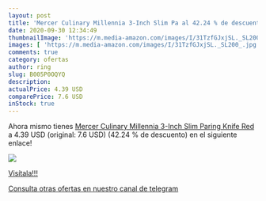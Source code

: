 ```yaml
---
layout: post
title: 'Mercer Culinary Millennia 3-Inch Slim Pa al 42.24 % de descuento'
date: 2020-09-30 12:34:49
thumbnailImage: 'https://m.media-amazon.com/images/I/31TzfGJxjSL._SL200_.jpg'
images: [ 'https://m.media-amazon.com/images/I/31TzfGJxjSL._SL200_.jpg' ]
comments: true
category: ofertas
author: ring
slug: B005P0OQYQ
description:
actualPrice: 4.39 USD
comparePrice: 7.6 USD
inStock: true
---
```


Ahora mismo tienes [Mercer Culinary Millennia 3-Inch Slim Paring Knife  Red](https://www.amazon.com/dp/B005P0OQYQ/?tag=redken08-20) a 4.39 USD (original: 7.6 USD) (42.24 %  de descuento) en el siguiente enlace!

[![](https://m.media-amazon.com/images/I/31TzfGJxjSL._SL200_.jpg)](https://www.amazon.com/dp/B005P0OQYQ/?tag=redken08-20)

[Visítala!!!](https://www.amazon.com/dp/B005P0OQYQ/?tag=redken08-20)

[Consulta otras ofertas en nuestro canal de telegram](https://t.me/s/ofertas25)
